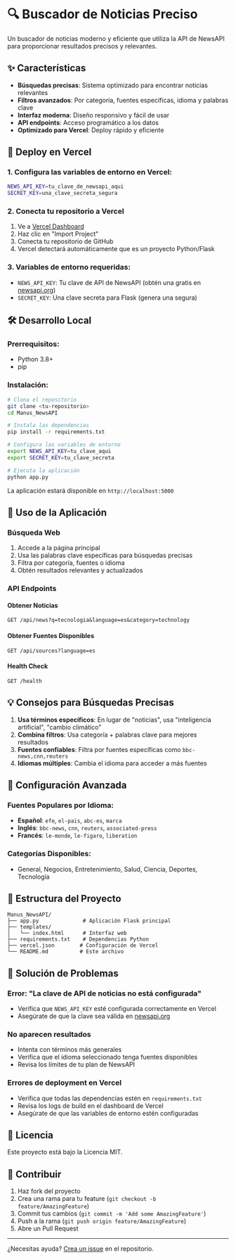 # 🔍 Buscador de Noticias Preciso

Un buscador de noticias moderno y eficiente que utiliza la API de NewsAPI para proporcionar resultados precisos y relevantes.

## ✨ Características

- **Búsquedas precisas**: Sistema optimizado para encontrar noticias relevantes
- **Filtros avanzados**: Por categoría, fuentes específicas, idioma y palabras clave
- **Interfaz moderna**: Diseño responsivo y fácil de usar
- **API endpoints**: Acceso programático a los datos
- **Optimizado para Vercel**: Deploy rápido y eficiente

## 🚀 Deploy en Vercel

### 1. Configura las variables de entorno en Vercel:

```bash
NEWS_API_KEY=tu_clave_de_newsapi_aqui
SECRET_KEY=una_clave_secreta_segura
```

### 2. Conecta tu repositorio a Vercel

1. Ve a [Vercel Dashboard](https://vercel.com/dashboard)
2. Haz clic en "Import Project"
3. Conecta tu repositorio de GitHub
4. Vercel detectará automáticamente que es un proyecto Python/Flask

### 3. Variables de entorno requeridas:

- `NEWS_API_KEY`: Tu clave de API de NewsAPI (obtén una gratis en [newsapi.org](https://newsapi.org/))
- `SECRET_KEY`: Una clave secreta para Flask (genera una segura)

## 🛠️ Desarrollo Local

### Prerrequisitos:
- Python 3.8+
- pip

### Instalación:

```bash
# Clona el repositorio
git clone <tu-repositorio>
cd Manus_NewsAPI

# Instala las dependencias
pip install -r requirements.txt

# Configura las variables de entorno
export NEWS_API_KEY=tu_clave_aqui
export SECRET_KEY=tu_clave_secreta

# Ejecuta la aplicación
python app.py
```

La aplicación estará disponible en `http://localhost:5000`

## 📱 Uso de la Aplicación

### Búsqueda Web
1. Accede a la página principal
2. Usa las palabras clave específicas para búsquedas precisas
3. Filtra por categoría, fuentes o idioma
4. Obtén resultados relevantes y actualizados

### API Endpoints

#### Obtener Noticias
```
GET /api/news?q=tecnologia&language=es&category=technology
```

#### Obtener Fuentes Disponibles
```
GET /api/sources?language=es
```

#### Health Check
```
GET /health
```

## 💡 Consejos para Búsquedas Precisas

1. **Usa términos específicos**: En lugar de "noticias", usa "inteligencia artificial", "cambio climático"
2. **Combina filtros**: Usa categoría + palabras clave para mejores resultados
3. **Fuentes confiables**: Filtra por fuentes específicas como `bbc-news,cnn,reuters`
4. **Idiomas múltiples**: Cambia el idioma para acceder a más fuentes

## 🔧 Configuración Avanzada

### Fuentes Populares por Idioma:

- **Español**: `efe`, `el-pais`, `abc-es`, `marca`
- **Inglés**: `bbc-news`, `cnn`, `reuters`, `associated-press`
- **Francés**: `le-monde`, `le-figaro`, `liberation`

### Categorías Disponibles:
- General, Negocios, Entretenimiento, Salud, Ciencia, Deportes, Tecnología

## 📂 Estructura del Proyecto

```
Manus_NewsAPI/
├── app.py              # Aplicación Flask principal
├── templates/
│   └── index.html      # Interfaz web
├── requirements.txt    # Dependencias Python
├── vercel.json        # Configuración de Vercel
└── README.md          # Este archivo
```

## 🐛 Solución de Problemas

### Error: "La clave de API de noticias no está configurada"
- Verifica que `NEWS_API_KEY` esté configurada correctamente en Vercel
- Asegúrate de que la clave sea válida en [newsapi.org](https://newsapi.org/)

### No aparecen resultados
- Intenta con términos más generales
- Verifica que el idioma seleccionado tenga fuentes disponibles
- Revisa los límites de tu plan de NewsAPI

### Errores de deployment en Vercel
- Verifica que todas las dependencias estén en `requirements.txt`
- Revisa los logs de build en el dashboard de Vercel
- Asegúrate de que las variables de entorno estén configuradas

## 📄 Licencia

Este proyecto está bajo la Licencia MIT.

## 🤝 Contribuir

1. Haz fork del proyecto
2. Crea una rama para tu feature (`git checkout -b feature/AmazingFeature`)
3. Commit tus cambios (`git commit -m 'Add some AmazingFeature'`)
4. Push a la rama (`git push origin feature/AmazingFeature`)
5. Abre un Pull Request

---

¿Necesitas ayuda? [Crea un issue](https://github.com/tu-usuario/Manus_NewsAPI/issues) en el repositorio.